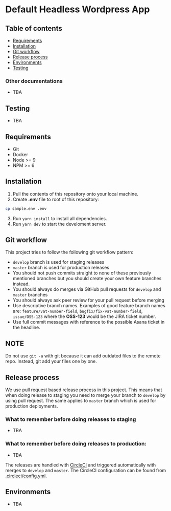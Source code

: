 # Default Headless Wordpress App

## Table of contents

- [Requirements](#requirements)
- [Installation](#installation)
- [Git workflow](#git-workflow)
- [Release process](#release-process)
- [Environments](#environments)
- [Testing](docs/testing.md)

### Other documentations
- TBA


## Testing
- TBA


## Requirements

- Git
- Docker
- Node >= 9
- NPM >= 6

## Installation

1. Pull the contents of this repository onto your local machine.
2. Create **.env** file to root of this repository:

```bash
cp sample.env .env
```

3. Run `yarn install` to install all dependencies.
4. Run `yarn dev` to start the develoment server.


## Git workflow

This project tries to follow the following git workflow pattern:

- `develop` branch is used for staging releases
- `master` branch is used for production releases
- You should not push commits straight to none of these previously mentioned branches but you should create your own feature branches instead.
- You should always do merges via GitHub pull requests for `develop` and `master` branches
- You should always ask peer review for your pull request before merging
- Use descriptive branch names. Examples of good feature branch names are: `feature/vat-number-field`, `bugfix/fix-vat-number-field`, `issue/OSS-123` where the **OSS-123** would be the JIRA ticket number.
- Use full commit messages with reference to the possible Asana ticket in the headline.

## NOTE
  Do not use ```git -a``` with git because it can add outdated files to the remote repo. Instead, git add your files one by one.

## Release process

We use pull request based release process in this project. This means that when doing release to staging you need to merge your branch to `develop` by using pull request. The same applies to `master` branch which is used for production deployments.

### What to remember before doing releases to **staging**
- TBA

### What to remember before doing releases to **production**:
- TBA

The releases are handled with [CircleCI](https://circleci.com/gh/jouzen) and triggered automatically with merges to `develop` and `master`. The CircleCI configuration can be found from [.circleci/config.yml](.circleci/config.yml).

## Environments
- TBA
